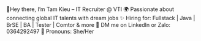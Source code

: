 👋Hey there, I’m Tam Kieu – IT Recruiter @ VTI 
🌍 Passionate about connecting global IT talents with dream jobs 
✨ Hiring for: Fullstack | Java | BrSE | BA | Tester | Comtor & more 
📲 DM me on LinkedIn or Zalo: 0364292497 
💫 Pronouns: She/Her


<!--
**kieutam819/kieutam819** is a ✨ _special_ ✨ repository because its `README.md` (this file) appears on your GitHub profile.

Here are some ideas to get you started:

- 🔭 I’m currently working on ...
- 🌱 I’m currently learning ...
- 👯 I’m looking to collaborate on ...
- 🤔 I’m looking for help with ...
- 💬 Ask me about ...
- 📫 How to reach me: ...
- 😄 Pronouns: ...
- ⚡ Fun fact: ...
-->

